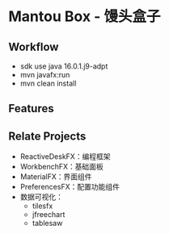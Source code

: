 # Mantou Box - 馒头盒子

## Workflow

- sdk use java 16.0.1.j9-adpt
- mvn javafx:run
- mvn clean install

## Features



## Relate Projects

- ReactiveDeskFX：编程框架
- WorkbenchFX：基础面板
- MaterialFX：界面组件
- PreferencesFX：配置功能组件
- 数据可视化：
  - tilesfx
  - jfreechart
  - tablesaw

